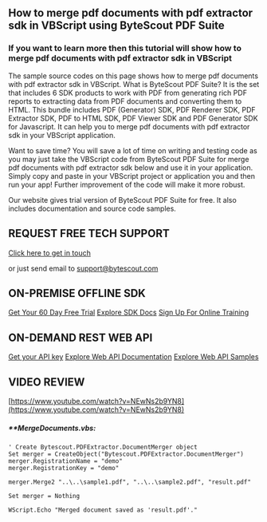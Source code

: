 ## How to merge pdf documents with pdf extractor sdk in VBScript using ByteScout PDF Suite

### If you want to learn more then this tutorial will show how to merge pdf documents with pdf extractor sdk in VBScript

The sample source codes on this page shows how to merge pdf documents with pdf extractor sdk in VBScript. What is ByteScout PDF Suite? It is the set that includes 6 SDK products to work with PDF from generating rich PDF reports to extracting data from PDF documents and converting them to HTML. This bundle includes PDF (Generator) SDK, PDF Renderer SDK, PDF Extractor SDK, PDF to HTML SDK, PDF Viewer SDK and PDF Generator SDK for Javascript. It can help you to merge pdf documents with pdf extractor sdk in your VBScript application.

Want to save time? You will save a lot of time on writing and testing code as you may just take the VBScript code from ByteScout PDF Suite for merge pdf documents with pdf extractor sdk below and use it in your application.  Simply copy and paste in your VBScript project or application you and then run your app! Further improvement of the code will make it more robust.

Our website gives trial version of ByteScout PDF Suite for free. It also includes documentation and source code samples.

## REQUEST FREE TECH SUPPORT

[Click here to get in touch](https://bytescout.zendesk.com/hc/en-us/requests/new?subject=ByteScout%20PDF%20Suite%20Question)

or just send email to [support@bytescout.com](mailto:support@bytescout.com?subject=ByteScout%20PDF%20Suite%20Question) 

## ON-PREMISE OFFLINE SDK 

[Get Your 60 Day Free Trial](https://bytescout.com/download/web-installer?utm_source=github-readme)
[Explore SDK Docs](https://bytescout.com/documentation/index.html?utm_source=github-readme)
[Sign Up For Online Training](https://academy.bytescout.com/)


## ON-DEMAND REST WEB API

[Get your API key](https://pdf.co/documentation/api?utm_source=github-readme)
[Explore Web API Documentation](https://pdf.co/documentation/api?utm_source=github-readme)
[Explore Web API Samples](https://github.com/bytescout/ByteScout-SDK-SourceCode/tree/master/PDF.co%20Web%20API)

## VIDEO REVIEW

[https://www.youtube.com/watch?v=NEwNs2b9YN8](https://www.youtube.com/watch?v=NEwNs2b9YN8)




<!-- code block begin -->

##### ****MergeDocuments.vbs:**
    
```
' Create Bytescout.PDFExtractor.DocumentMerger object
Set merger = CreateObject("Bytescout.PDFExtractor.DocumentMerger")
merger.RegistrationName = "demo"
merger.RegistrationKey = "demo"

merger.Merge2 "..\..\sample1.pdf", "..\..\sample2.pdf", "result.pdf"
                
Set merger = Nothing

WScript.Echo "Merged document saved as 'result.pdf'."
```

<!-- code block end -->